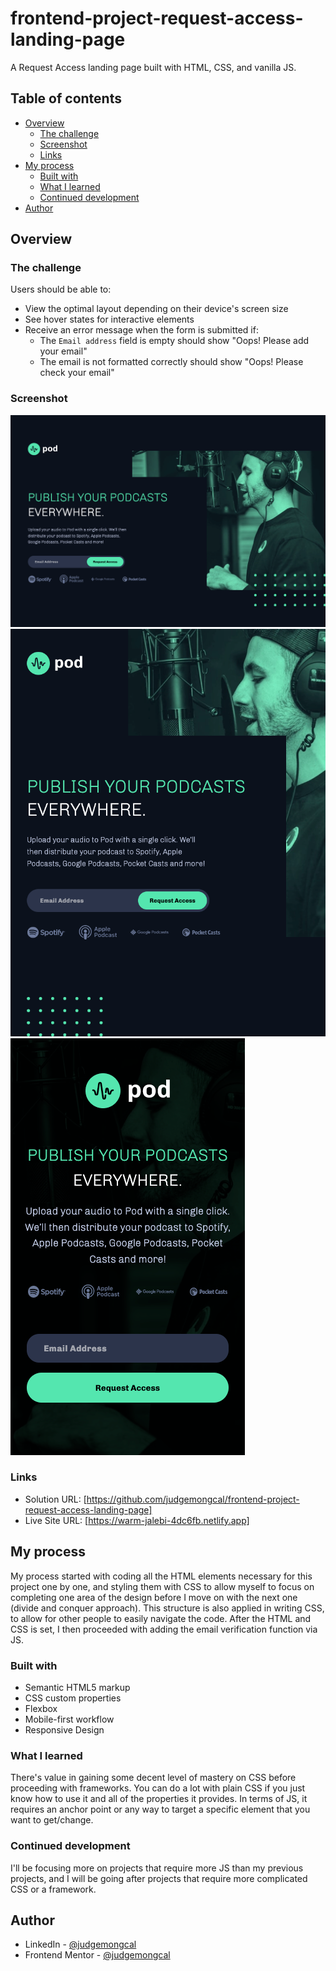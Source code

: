 # frontend-project-request-access-landing-page
 A Request Access landing page built with HTML, CSS, and vanilla JS.

## Table of contents

- [Overview](#overview)
  - [The challenge](#the-challenge)
  - [Screenshot](#screenshot)
  - [Links](#links)
- [My process](#my-process)
  - [Built with](#built-with)
  - [What I learned](#what-i-learned)
  - [Continued development](#continued-development)
- [Author](#author)


## Overview

### The challenge

Users should be able to:

- View the optimal layout depending on their device's screen size
- See hover states for interactive elements
- Receive an error message when the form is submitted if:
  - The `Email address` field is empty should show "Oops! Please add your email"
  - The email is not formatted correctly should show "Oops! Please check your email"

### Screenshot

![Desktop View](assets/screenshots/screenshot_desktop.png)
![Tablet View](assets/screenshots/screenshot_tablet.png)
![Mobile View ](assets/screenshots/screenshot_mobile.png) 

### Links

- Solution URL: [https://github.com/judgemongcal/frontend-project-request-access-landing-page]
- Live Site URL: [https://warm-jalebi-4dc6fb.netlify.app]

## My process

My process started with coding all the HTML elements necessary for this project one by one, and styling them with CSS to allow myself to focus on completing one area of the design before I move on with the next one (divide and conquer approach). This structure is also applied in writing CSS, to allow for other people to easily navigate the code. After the HTML and CSS is set, I then proceeded with adding the email verification function via JS. 

### Built with

- Semantic HTML5 markup
- CSS custom properties
- Flexbox
- Mobile-first workflow
- Responsive Design


### What I learned

There's value in gaining some decent level of mastery on CSS before proceeding with frameworks. You can do a lot with plain CSS if you just know how to use it and all of the properties it provides. In terms of JS, it requires an anchor point or any way to target a specific element that you want to get/change. 

### Continued development

I'll be focusing more on projects that require more JS than my previous projects, and I will be going after projects that require more complicated CSS or a framework.

## Author

- LinkedIn - [@judgemongcal](https://www.linkedin.com/in/judgemongcal/)
- Frontend Mentor - [@judgemongcal](https://www.frontendmentor.io/profile/judgemongcal)